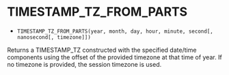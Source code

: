 # TIMESTAMP_TZ_FROM_PARTS


-   `TIMESTAMP_TZ_FROM_PARTS(year, month, day, hour, minute, second[, nanosecond[, timezone]])`

Returns a TIMESTAMP_TZ constructed with the specified date/time components using the offset of the provided
timezone at that time of year. If no timezone is provided, the session timezone is used.
